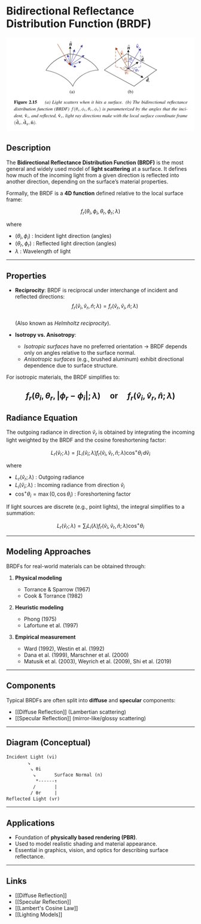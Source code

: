 # Bidirectional Reflectance Distribution Function (BRDF)

![BRDF](./attachments/brdf.png)
## Description
The **Bidirectional Reflectance Distribution Function (BRDF)** is the most general and widely used model of **light scattering** at a surface. It defines how much of the incoming light from a given direction is reflected into another direction, depending on the surface’s material properties.  

Formally, the BRDF is a **4D function** defined relative to the local surface frame:

$$
f_r(\theta_i, \phi_i, \theta_r, \phi_r; \lambda)
$$

where  

- $(\theta_i, \phi_i)$ : Incident light direction (angles)  
- $(\theta_r, \phi_r)$ : Reflected light direction (angles)  
- $\lambda$ : Wavelength of light  

---

## Properties
- **Reciprocity**: BRDF is reciprocal under interchange of incident and reflected directions:  
  $$
  f_r(\hat{v}_i, \hat{v}_r, \hat{n}; \lambda) = f_r(\hat{v}_r, \hat{v}_i, \hat{n}; \lambda)
  $$  
  (Also known as *Helmholtz reciprocity*).  

- **Isotropy vs. Anisotropy**:  
  - *Isotropic surfaces* have no preferred orientation → BRDF depends only on angles relative to the surface normal.  
  - *Anisotropic surfaces* (e.g., brushed aluminum) exhibit directional dependence due to surface structure.  

For isotropic materials, the BRDF simplifies to:  

$$
f_r(\theta_i, \theta_r, |\phi_r - \phi_i|; \lambda) \quad \text{or} \quad f_r(\hat{v}_i, \hat{v}_r, \hat{n}; \lambda)
$$  
---
## Radiance Equation
The outgoing radiance in direction $\hat{v}_r$ is obtained by integrating the incoming light weighted by the BRDF and the cosine foreshortening factor:

$$
L_r(\hat{v}_r; \lambda) = \int L_i(\hat{v}_i; \lambda) f_r(\hat{v}_i, \hat{v}_r, \hat{n}; \lambda) \cos^+ \theta_i \, d\hat{v}_i
$$

where  

- $L_r(\hat{v}_r; \lambda)$ : Outgoing radiance  
- $L_i(\hat{v}_i; \lambda)$ : Incoming radiance from direction $\hat{v}_i$  
- $\cos^+ \theta_i = \max(0, \cos \theta_i)$ : Foreshortening factor  

If light sources are discrete (e.g., point lights), the integral simplifies to a summation:

$$
L_r(\hat{v}_r; \lambda) = \sum_i L_i(\lambda) f_r(\hat{v}_i, \hat{v}_r, \hat{n}; \lambda) \cos^+ \theta_i
$$  

---

## Modeling Approaches
BRDFs for real-world materials can be obtained through:  

1. **Physical modeling**  
   - Torrance & Sparrow (1967)  
   - Cook & Torrance (1982)  

2. **Heuristic modeling**  
   - Phong (1975)  
   - Lafortune et al. (1997)  

3. **Empirical measurement**  
   - Ward (1992), Westin et al. (1992)  
   - Dana et al. (1999), Marschner et al. (2000)  
   - Matusik et al. (2003), Weyrich et al. (2009), Shi et al. (2019)  

---
## Components
Typical BRDFs are often split into **diffuse** and **specular** components:  
- [[Diffuse Reflection]] (Lambertian scattering)  
- [[Specular Reflection]] (mirror-like/glossy scattering)  

---
## Diagram (Conceptual)
```
Incident Light (vi)
        ↘
         ↘ θi
          ↘       Surface Normal (n)
           *------↑
          /       |
         / θr     |
Reflected Light (vr)
```

---
## Applications
- Foundation of **physically based rendering (PBR)**.  
- Used to model realistic shading and material appearance.  
- Essential in graphics, vision, and optics for describing surface reflectance.  

---

## Links
- [[Diffuse Reflection]]  
- [[Specular Reflection]]  
- [[Lambert's Cosine Law]]  
- [[Lighting Models]]  
